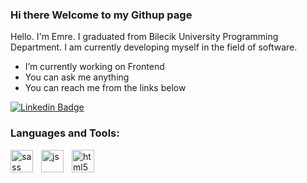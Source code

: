 ### Hi there  Welcome to my Githup page

Hello. I'm Emre. I graduated from Bilecik University Programming Department. 
I am currently developing myself in the field of software.


-  I’m currently working on Frontend
-  You can ask me anything
-  You can reach me from the links below


[![Linkedin Badge](https://img.shields.io/badge/LinkedIn-0077B5?style=for-the-badge&logo=linkedin&logoColor=white)](www.linkedin.com/in/yunusemreuslu16) 


### Languages and Tools:

<img align="left" alt="sass" width="36px" height="36px" src="https://thumbnail.imgbin.com/4/16/4/imgbin-sass-cascading-style-sheets-preprocessor-less-postcss-meng-uwgxZ0nWdzVLrKB6BCTaPGfLc_t.jpg" style="padding-right:10px;">
<img align="left" alt="js" width="36px" height="36px" src="https://cdn.imgbin.com/1/19/8/imgbin-javascript-logo-html-comment-blog-others-rYkexXzhunDcAfiR8EJUGRYh9.jpg" style="padding-right:10px;">
<img align="left" alt="html5" width="36px" height="36px" src="https://cdn.icon-icons.com/icons2/1488/PNG/512/5352-html5_102567.png" style="padding-right:10px;">

